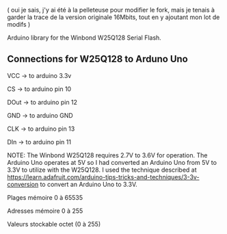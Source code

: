 ( oui je sais, j'y ai été à la pelleteuse pour modifier le fork, mais je tenais à garder la trace de la version originale 16Mbits, tout en y ajoutant mon lot de modifs )



Arduino library for the Winbond W25Q128 Serial Flash.

## Connections for W25Q128 to Arduno Uno

VCC ->	to arduino 3.3v

CS ->	to arduino pin 10

DOut ->	to arduino pin 12

GND ->	to arduino GND

CLK ->	to arduino pin 13

DIn ->	to arduino pin 11

NOTE: The Winbond W25Q128 requires 2.7V to 3.6V for operation.  The Arduino Uno operates at 5V so I had converted an Arduino Uno from 5V to 3.3V to utilize with the W25Q128.  I used the technique described at https://learn.adafruit.com/arduino-tips-tricks-and-techniques/3-3v-conversion to convert an Arduino Uno to 3.3V.

Plages mémoire	0 à 65535

Adresses mémoire	0 à 255

Valeurs stockable	octet (0 à 255)
